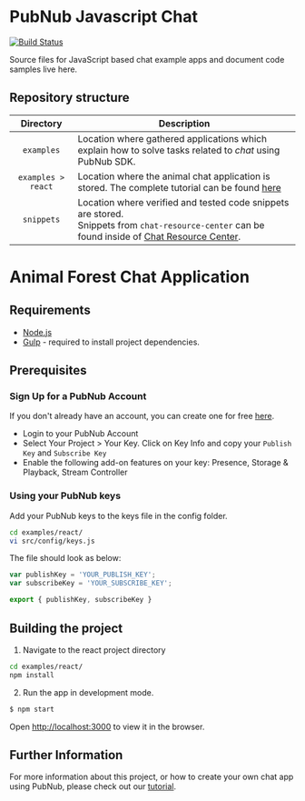 # PubNub Javascript Chat

[![Build Status](https://travis-ci.com/pubnub/chat-examples-javascript.svg?token=ey6rVJnpqsBKpxXy2fYF&branch=master)](https://travis-ci.com/pubnub/chat-examples-javascript)

Source files for JavaScript based chat example apps and document code 
samples live here.

## Repository structure

| Directory  | Description |
|:----------:| ----------- |
| `examples` | Location where gathered applications which explain how to solve tasks related to _chat_ using PubNub SDK. |
| `examples > react` | Location where the animal chat application is stored. The complete tutorial can be found [here](https://www.pubnub.com/developers/chat-resource-center/docs/getting-started/javascript/)|
| `snippets` | Location where verified and tested code snippets are stored.<br>Snippets from `chat-resource-center` can be found inside of [Chat Resource Center](https://pubnub.github.io/chat-resource-center/). |


# Animal Forest Chat Application

## Requirements

* [Node.js](https://nodejs.org/en/)
* [Gulp](https://gulpjs.com) - required to install project dependencies.

## Prerequisites

### Sign Up for a PubNub Account

If you don't already have an account, you can create one for free [here](https://dashboard.pubnub.com/).

* Login to your PubNub Account
* Select Your Project > Your Key. Click on Key Info and copy your `Publish Key` and `Subscribe Key`
* Enable the following add-on features on your key: Presence, Storage & Playback, Stream Controller

### Using your PubNub keys

Add your PubNub keys to the keys file in the config folder.
```bash
cd examples/react/
vi src/config/keys.js
```
The file should look as below:
```js
var publishKey = 'YOUR_PUBLISH_KEY';
var subscribeKey = 'YOUR_SUBSCRIBE_KEY';

export { publishKey, subscribeKey }
```

## Building the project

1. Navigate to the react project directory
```bash
cd examples/react/
npm install
```

2. Run the app in development mode.
```bash
$ npm start
```

Open [http://localhost:3000](http://localhost:3000) to view it in the browser.

## Further Information

For more information about this project, or how to create your own chat app using PubNub, please check out our [tutorial](https://www.pubnub.com/developers/chat-resource-center/docs/getting-started/javascript/).
